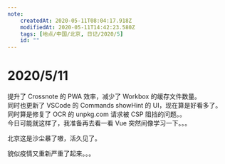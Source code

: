 ```yaml
---
note:
    createdAt: 2020-05-11T08:04:17.918Z
    modifiedAt: 2020-05-11T14:42:23.580Z
    tags: [地点/中国/北京, 日记/2020/5]
    id: ""
---
```

# 2020/5/11
提升了 Crossnote 的 PWA 效率，减少了 Workbox 的缓存文件数量。  
同时也更新了 VSCode 的 Commands showHint 的 UI，现在算是好看多了。  
同时算是修复了 OCR 的 unpkg.com 请求被 CSP 阻挡的问题。。  
今日可能就这样了，我准备再去看一看 Vue 突然间像学习一下。。。
<!-- @timer "date":"Mon May 11 2020 19:16:36 GMT+0800 (China Standard Time)" -->
北京这是沙尘暴了嗷，活久见了。

<!-- @timer "date":"Mon May 11 2020 22:42:12 GMT+0800 (China Standard Time)" -->
貌似疫情又重新严重了起来。。。